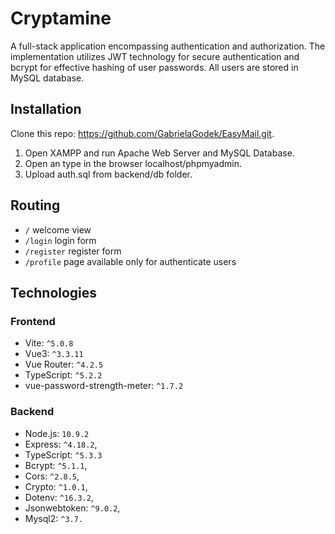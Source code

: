 # Cryptamine

A full-stack application encompassing authentication and authorization. The implementation utilizes JWT technology for secure authentication and bcrypt for effective hashing of user passwords. All users are stored in MySQL database.

## Installation
Clone this repo: https://github.com/GabrielaGodek/EasyMail.git.
1. Open XAMPP and run Apache Web Server and MySQL Database.
2. Open an type in the browser localhost/phpmyadmin.
3. Upload auth.sql from backend/db folder.

## Routing
- `/` welcome view
- `/login` login form
- `/register` register form
- `/profile` page available only for authenticate users 

## Technologies
### Frontend
- Vite: `^5.0.8`
- Vue3: `^3.3.11`
- Vue Router: `^4.2.5`
- TypeScript: `^5.2.2`
- vue-password-strength-meter: `^1.7.2`

### Backend
- Node.js: `10.9.2`
- Express: `^4.18.2`,
- TypeScript: `^5.3.3`
- Bcrypt: `^5.1.1`,
- Cors: `^2.8.5`,
- Crypto: `^1.0.1`,
- Dotenv: `^16.3.2`,
- Jsonwebtoken: `^9.0.2`,
- Mysql2: `^3.7.`